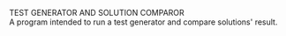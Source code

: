 TEST GENERATOR AND SOLUTION COMPAROR  
A program intended to run a test generator and compare solutions' result.